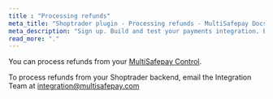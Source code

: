 ```yaml
---
title : "Processing refunds"
meta_title: "Shoptrader plugin - Processing refunds - MultiSafepay Docs"
meta_description: "Sign up. Build and test your payments integration. Explore our products and services. Use our API Reference, SDKs, and wrappers. Get support."
read_more: "."
---
```


You can process refunds from your [MultiSafepay Control](https://merchant.multisafepay.com).

To process refunds from your Shoptrader backend, email the Integration Team at <integration@multisafepay.com>
